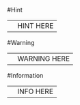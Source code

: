 #Hint

<table>
<tr>
<td align='center'><i class="fa fa-lightbulb-o" style='font-size:3em'></i></td>
<td>
HINT HERE
</td>
</tr>
</table>

#Warning

<table>
<tr>
<td align='center'><i class="fa fa-warning" style='font-size:3em'></i></td>
<td>
WARNING HERE
</td>
</tr>
</table>

#Information

<table>
<tr>
<td align='center'><i class="fa fa-info-circle" style='font-size:3em'></i></td>
<td>
INFO HERE
</td>
</tr>
</table>

